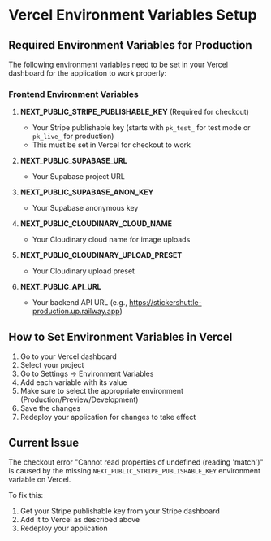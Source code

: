 # Vercel Environment Variables Setup

## Required Environment Variables for Production

The following environment variables need to be set in your Vercel dashboard for the application to work properly:

### Frontend Environment Variables

1. **NEXT_PUBLIC_STRIPE_PUBLISHABLE_KEY** (Required for checkout)
   - Your Stripe publishable key (starts with `pk_test_` for test mode or `pk_live_` for production)
   - This must be set in Vercel for checkout to work
   
2. **NEXT_PUBLIC_SUPABASE_URL**
   - Your Supabase project URL
   
3. **NEXT_PUBLIC_SUPABASE_ANON_KEY**
   - Your Supabase anonymous key

4. **NEXT_PUBLIC_CLOUDINARY_CLOUD_NAME**
   - Your Cloudinary cloud name for image uploads

5. **NEXT_PUBLIC_CLOUDINARY_UPLOAD_PRESET**
   - Your Cloudinary upload preset

6. **NEXT_PUBLIC_API_URL**
   - Your backend API URL (e.g., https://stickershuttle-production.up.railway.app)

## How to Set Environment Variables in Vercel

1. Go to your Vercel dashboard
2. Select your project
3. Go to Settings → Environment Variables
4. Add each variable with its value
5. Make sure to select the appropriate environment (Production/Preview/Development)
6. Save the changes
7. Redeploy your application for changes to take effect

## Current Issue

The checkout error "Cannot read properties of undefined (reading 'match')" is caused by the missing `NEXT_PUBLIC_STRIPE_PUBLISHABLE_KEY` environment variable on Vercel.

To fix this:
1. Get your Stripe publishable key from your Stripe dashboard
2. Add it to Vercel as described above
3. Redeploy your application 